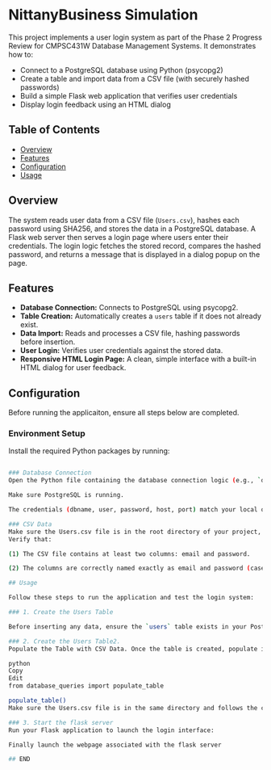 # NittanyBusiness Simulation

This project implements a user login system as part of the Phase 2 Progress Review for CMPSC431W Database Management Systems. It demonstrates how to:

- Connect to a PostgreSQL database using Python (psycopg2)
- Create a table and import data from a CSV file (with securely hashed passwords)
- Build a simple Flask web application that verifies user credentials
- Display login feedback using an HTML dialog

## Table of Contents

- [Overview](#overview)
- [Features](#features)
- [Configuration](#configuration)
- [Usage](#usage)

## Overview

The system reads user data from a CSV file (`Users.csv`), hashes each password using SHA256, and stores the data in a PostgreSQL database. A Flask web server then serves a login page where users enter their credentials. The login logic fetches the stored record, compares the hashed password, and returns a message that is displayed in a dialog popup on the page.

## Features

- **Database Connection:** Connects to PostgreSQL using psycopg2.
- **Table Creation:** Automatically creates a `users` table if it does not already exist.
- **Data Import:** Reads and processes a CSV file, hashing passwords before insertion.
- **User Login:** Verifies user credentials against the stored data.
- **Responsive HTML Login Page:** A clean, simple interface with a built-in HTML dialog for user feedback.


## Configuration
Before running the applicaiton, ensure all steps below are completed.

### Environment Setup
Install the required Python packages by running:
```bash pip install flask psycopg2-binary

### Database Connection 
Open the Python file containing the database connection logic (e.g., `database_queries.py`) and update the `connect()` function with your PostgreSQL credentials:

Make sure PostgreSQL is running.

The credentials (dbname, user, password, host, port) match your local or remote PostgreSQL server settings.

### CSV Data
Make sure the Users.csv file is in the root directory of your project, if not, move it there. 
Verify that:

(1) The CSV file contains at least two columns: email and password.

(2) The columns are correctly named exactly as email and password (case-sensitive).

## Usage

Follow these steps to run the application and test the login system:

### 1. Create the Users Table

Before inserting any data, ensure the `users` table exists in your PostgreSQL database. Run the `create_table()` function once to create it:

### 2. Create the Users Table2.
Populate the Table with CSV Data. Once the table is created, populate it using the Users.csv file. This file should contain user emails and plain-text passwords. The system will hash the passwords before inserting them into the database.

python
Copy
Edit
from database_queries import populate_table

populate_table()
Make sure the Users.csv file is in the same directory and follows the correct format (email,password).

### 3. Start the flask server
Run your Flask application to launch the login interface:

Finally launch the webpage associated with the flask server

## END

